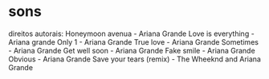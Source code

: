 # sons
direitos autorais:
Honeymoon avenua - Ariana Grande
Love is everything - Ariana grande
Only 1 - Ariana Grande
True love - Ariana Grande
Sometimes - Ariana Grande
Get well soon - Ariana Grande
Fake smile - Ariana Grande
Obvious - Ariana Grande
Save your tears (remix) - The Wheeknd and Ariana Grande
